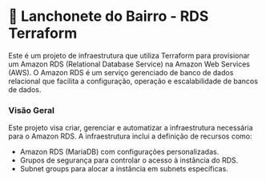 # 🍔 Lanchonete do Bairro - RDS Terraform

Este é um projeto de infraestrutura que utiliza Terraform para provisionar um Amazon RDS (Relational Database Service) na Amazon Web Services (AWS). O Amazon RDS é um serviço gerenciado de banco de dados relacional que facilita a configuração, operação e escalabilidade de bancos de dados.

### Visão Geral

Este projeto visa criar, gerenciar e automatizar a infraestrutura necessária para o Amazon RDS. A infraestrutura inclui a definição de recursos como:

- Amazon RDS (MariaDB) com configurações personalizadas.
- Grupos de segurança para controlar o acesso à instância do RDS.
- Subnet groups para alocar a instância em subnets específicas.
